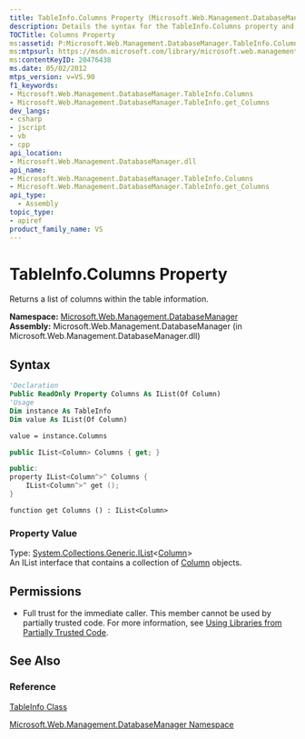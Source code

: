 ```yaml
---
title: TableInfo.Columns Property (Microsoft.Web.Management.DatabaseManager)
description: Details the syntax for the TableInfo.Columns property and returns a list of columns within the table information.
TOCTitle: Columns Property
ms:assetid: P:Microsoft.Web.Management.DatabaseManager.TableInfo.Columns
ms:mtpsurl: https://msdn.microsoft.com/library/microsoft.web.management.databasemanager.tableinfo.columns(v=VS.90)
ms:contentKeyID: 20476438
ms.date: 05/02/2012
mtps_version: v=VS.90
f1_keywords:
- Microsoft.Web.Management.DatabaseManager.TableInfo.Columns
- Microsoft.Web.Management.DatabaseManager.TableInfo.get_Columns
dev_langs:
- csharp
- jscript
- vb
- cpp
api_location:
- Microsoft.Web.Management.DatabaseManager.dll
api_name:
- Microsoft.Web.Management.DatabaseManager.TableInfo.Columns
- Microsoft.Web.Management.DatabaseManager.TableInfo.get_Columns
api_type:
  - Assembly
topic_type:
- apiref
product_family_name: VS
---
```


# TableInfo.Columns Property

Returns a list of columns within the table information.

**Namespace:**  [Microsoft.Web.Management.DatabaseManager](microsoft-web-management-databasemanager-namespace.md)  
**Assembly:**  Microsoft.Web.Management.DatabaseManager (in Microsoft.Web.Management.DatabaseManager.dll)

## Syntax

```vb
'Declaration
Public ReadOnly Property Columns As IList(Of Column)
'Usage
Dim instance As TableInfo
Dim value As IList(Of Column)

value = instance.Columns
```

```csharp
public IList<Column> Columns { get; }
```

```cpp
public:
property IList<Column^>^ Columns {
    IList<Column^>^ get ();
}
```

```jscript
function get Columns () : IList<Column>
```

### Property Value

Type: [System.Collections.Generic.IList](https://msdn.microsoft.com/library/5y536ey6)\<[Column](column-class-microsoft-web-management-databasemanager.md)\>  
An IList interface that contains a collection of [Column](column-class-microsoft-web-management-databasemanager.md) objects.  

## Permissions

  - Full trust for the immediate caller. This member cannot be used by partially trusted code. For more information, see [Using Libraries from Partially Trusted Code](https://msdn.microsoft.com/library/8skskf63).

## See Also

### Reference

[TableInfo Class](tableinfo-class-microsoft-web-management-databasemanager.md)

[Microsoft.Web.Management.DatabaseManager Namespace](microsoft-web-management-databasemanager-namespace.md)
